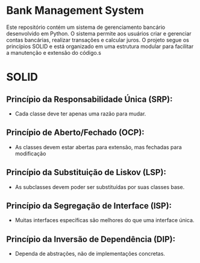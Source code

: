 # Bank Management System

Este repositório contém um sistema de gerenciamento bancário desenvolvido em Python. O sistema permite aos usuários criar e gerenciar contas bancárias, realizar transações e calcular juros. O projeto segue os princípios SOLID e está organizado em uma estrutura modular para facilitar a manutenção e extensão do código.s

# SOLID

## Princípio da Responsabilidade Única (SRP):

-   Cada classe deve ter apenas uma razão para mudar.

## Princípio de Aberto/Fechado (OCP):

-   As classes devem estar abertas para extensão, mas fechadas para modificação

## Princípio da Substituição de Liskov (LSP):

-   As subclasses devem poder ser substituídas por suas classes base.

## Princípio da Segregação de Interface (ISP):

-   Muitas interfaces específicas são melhores do que uma interface única.

## Princípio da Inversão de Dependência (DIP):

-   Dependa de abstrações, não de implementações concretas.
